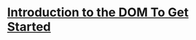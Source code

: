 # [Introduction to the DOM To Get Started](https://learn.co/tracks/online-software-engineering-structured/front-end-web-programming/manipulating-the-dom/introduction-to-the-dom-to-get-started)